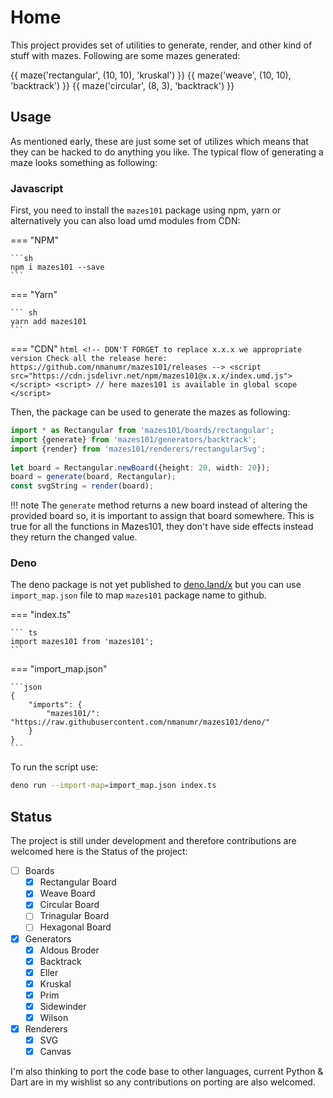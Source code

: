 # Home

This project provides set of utilities to generate, render, and other kind of stuff with mazes. Following are some mazes generated:

<div style="display: flex; flex-wrap: wrap; align-items: center;">
    {{ maze('rectangular', (10, 10), 'kruskal') }}
    {{ maze('weave', (10, 10), 'backtrack') }}
    {{ maze('circular', (8, 3), 'backtrack') }}
</div>


## Usage

As mentioned early, these are just some set of utilizes which means that they can be hacked to do anything you like.
The typical flow of generating a maze looks something as following:


### Javascript

First, you need to install the `mazes101` package using npm, yarn or alternatively you can also load umd modules from CDN:

=== "NPM"

    ```sh
    npm i mazes101 --save
    ```

=== "Yarn"

    ``` sh
    yarn add mazes101
    ```

=== "CDN"
    ```html
    <!--
        DON'T FORGET to replace x.x.x we appropriate version
        Check all the release here: https://github.com/nmanumr/mazes101/releases
    -->
    <script src="https://cdn.jsdelivr.net/npm/mazes101@x.x.x/index.umd.js"></script>
    <script>
    // here mazes101 is available in global scope
    </script>
    ```


Then, the package can be used to generate the mazes as following:

```ts linenums="1"
import * as Rectangular from 'mazes101/boards/rectangular';
import {generate} from 'mazes101/generators/backtrack';
import {render} from 'mazes101/renderers/rectangularSvg';
    
let board = Rectangular.newBoard({height: 20, width: 20});
board = generate(board, Rectangular);
const svgString = render(board);
```

!!! note
    The `generate` method returns a new board instead of altering the provided board so, it is important to assign that
    board somewhere. This is true for all the functions in Mazes101, they don't have side effects instead they return the
    changed value.

### Deno

The deno package is not yet published to [deno.land/x](https://deno.land/x) but you can use `import_map.json` file to map `mazes101` package name to github.

=== "index.ts"

    ``` ts
    import mazes101 from 'mazes101';
    ```

=== "import_map.json"

    ```json
    {
        "imports": {
            "mazes101/": "https://raw.githubusercontent.com/nmanumr/mazes101/deno/"
        }
    }
    ```

To run the script use:

```sh
deno run --import-map=import_map.json index.ts
```


## Status

The project is still under development and therefore contributions are welcomed here is the Status of the project:

- [ ] Boards
    * [x] Rectangular Board
    * [x] Weave Board
    * [x] Circular Board
    * [ ] Trinagular Board
    * [ ] Hexagonal Board
- [x] Generators
    * [x] Aldous Broder
    * [x] Backtrack
    * [x] Eller
    * [x] Kruskal
    * [x] Prim
    * [x] Sidewinder
    * [x] Wilson
- [x] Renderers
    * [x] SVG
    * [x] Canvas 

I'm also thinking to port the code base to other languages, current Python & Dart are in my wishlist so any contributions on porting are also welcomed.

